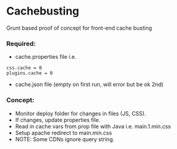# Cachebusting
Grunt based proof of concept for front-end cache busting

### Required:
* cache.properties file i.e.
```
css.cache = 0
plugins.cache = 0
```
* cache.json file (empty on first run, will error but be ok 2nd)

### Concept:
* Monitor deploy folder for changes in files (JS, CSS).
* If changes, update properties file.
* Read in cache vars from prop file with Java i.e. main.1.min.css
* Setup apache redirect to main.min.css
* NOTE: Some CDNs ignore query string.
